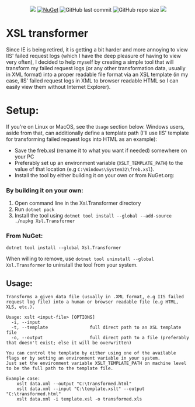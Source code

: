 <p align="center">
  <a title="NuGet download" target="_blank" href="https://www.nuget.org/packages/Xsl.Transformer"><img src="https://img.shields.io/nuget/dt/Xsl.Transformer"></a>
  <a title="NuGet download" target="_blank" href="https://www.nuget.org/packages/Xsl.Transformer"><img alt="NuGet" src="https://img.shields.io/nuget/v/Xsl.Transformer"></a>
  <img alt="GitHub last commit" src="https://img.shields.io/github/last-commit/TheDoomKing/xsl-transformer">
  <img alt="GitHub repo size" src="https://img.shields.io/github/repo-size/TheDoomKing/xsl-transformer">
  <a title="MIT License" target="_blank" href="https://licenses.nuget.org/MIT"><img src="https://img.shields.io/github/license/TheDoomKing/xsl-transformer"></a>
</p>

# XSL transformer

Since IE is being retired, it is getting a bit harder and more annoying to view IIS' failed request logs (which I have the deep pleasure of having to view very often), I decided to help myself by creating a simple tool that will transform my failed request logs (or any other transformation data, usually in XML format) into a proper readable file format via an XSL template (in my case, IIS' failed request logs in XML to browser readable HTML so I can easily view them without Internet Explorer).

# Setup:

If you're on Linux or MacOS, see the `Usage` section below. Windows users, aside from that, can additionally define a template path (I'll use IIS' template for transforming failed request logs into HTML as an example):

- Save the freb.xsl (rename it to what you want if needed) somewhere on your PC
- Preferably set up an environment variable (`XSLT_TEMPLATE_PATH`) to the value of that location (e.g `C:\Windows\System32\freb.xsl`).
- Install the tool by either building it on your own or from NuGet.org:

### By building it on your own:
1. Open command line in the Xsl.Transformer directory
2. Run `dotnet pack`
3. Install the tool using `dotnet tool install --global --add-source ./nupkg Xsl.Transformer`

### From NuGet:
```
dotnet tool install --global Xsl.Transformer
```

When willing to remove, use `dotnet tool uninstall --global Xsl.Transformer` to uninstall the tool from your system.

## Usage:

```
Transforms a given data file (usually in .XML format, e.g IIS failed request log file) into a human or browser readable file (e.g HTML, XLS, etc.).

Usage: xslt <input-file> [OPTIONS]
  -i, --input
  -t, --template                full direct path to an XSL template file
  -o, --output                  full direct path to a file (preferably that doesn't exist; else it will be overwritten)

You can control the template by either using one of the available flags or by setting an environment variable in your system.
Just set the environment variable XSLT_TEMPLATE_PATH on machine level to be the full path to the template file.

Example case:
    xslt data.xml --output "C:\transformed.html"
    xslt data.xml --input "C:\template.xslt" --output "C:\transformed.html"
    xslt data.xml -i template.xsl -o transformed.xls
```
